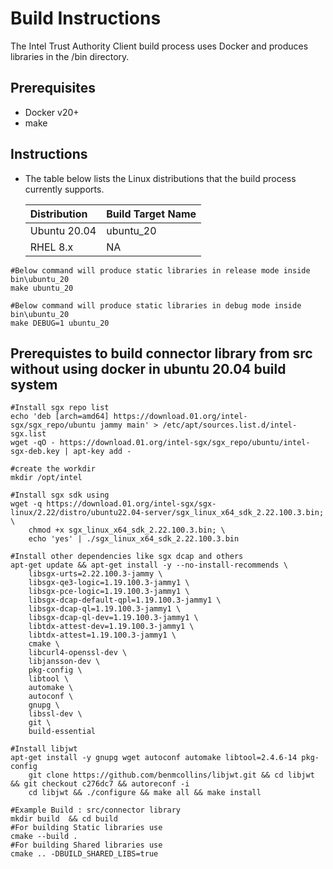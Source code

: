 # Build Instructions
The Intel Trust Authority Client build process uses Docker and produces libraries in the /bin directory. 

## Prerequisites
- Docker v20+
- make   

## Instructions
- The table below lists the Linux distributions that the build process currently supports.


    |Distribution	|Build Target Name	|
    |:------------------|:----------------------|
    |Ubuntu 20.04	| ubuntu_20	   	|
    |RHEL 8.x	 	| NA			|

```shell
#Below command will produce static libraries in release mode inside bin\ubuntu_20
make ubuntu_20

#Below command will produce static libraries in debug mode inside bin\ubuntu_20
make DEBUG=1 ubuntu_20 
```

## Prerequistes to build connector library from src without using docker in ubuntu 20.04 build system 
```shell
#Install sgx repo list 
echo 'deb [arch=amd64] https://download.01.org/intel-sgx/sgx_repo/ubuntu jammy main' > /etc/apt/sources.list.d/intel-sgx.list  
wget -qO - https://download.01.org/intel-sgx/sgx_repo/ubuntu/intel-sgx-deb.key | apt-key add -  

#create the workdir
mkdir /opt/intel  

#Install sgx sdk using
wget -q https://download.01.org/intel-sgx/sgx-linux/2.22/distro/ubuntu22.04-server/sgx_linux_x64_sdk_2.22.100.3.bin;  \  
    chmod +x sgx_linux_x64_sdk_2.22.100.3.bin; \  
    echo 'yes' | ./sgx_linux_x64_sdk_2.22.100.3.bin  

#Install other dependencies like sgx dcap and others
apt-get update && apt-get install -y --no-install-recommends \  
    libsgx-urts=2.22.100.3-jammy \  
    libsgx-qe3-logic=1.19.100.3-jammy1 \  
    libsgx-pce-logic=1.19.100.3-jammy1 \  
    libsgx-dcap-default-qpl=1.19.100.3-jammy1 \  
    libsgx-dcap-ql=1.19.100.3-jammy1 \  
    libsgx-dcap-ql-dev=1.19.100.3-jammy1 \  
    libtdx-attest-dev=1.19.100.3-jammy1 \  
    libtdx-attest=1.19.100.3-jammy1 \  
    cmake \  
    libcurl4-openssl-dev \
    libjansson-dev \
    pkg-config \
    libtool \
    automake \
    autoconf \
    gnupg \
    libssl-dev \
    git \  
    build-essential   

#Install libjwt 
apt-get install -y gnupg wget autoconf automake libtool=2.4.6-14 pkg-config  
    git clone https://github.com/benmcollins/libjwt.git && cd libjwt && git checkout c276dc7 && autoreconf -i  
    cd libjwt && ./configure && make all && make install  

#Example Build : src/connector library  
mkdir build  && cd build
#For building Static libraries use
cmake --build .
#For building Shared libraries use
cmake .. -DBUILD_SHARED_LIBS=true
```
